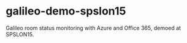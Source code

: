 # galileo-demo-spslon15
Galileo room status monitoring with Azure and Office 365, demoed at SPSLON15. 
